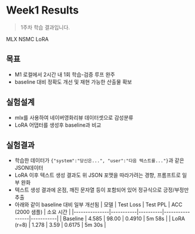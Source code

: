 # Week1 Results
> 1주차 학습 결과입니다.

MLX NSMC LoRA

## 목표
- M1 로컬에서 2시간 내 1회 학습-검증 루프 완주
- baseline 대비 정확도 개선 및 재현 가능한 산출물 확보

## 실험설계
- mlx를 사용하여 네이버영화리뷰 데이터셋으로 감성분류
- LoRA 어댑터를 생성후 baseline과 비교

## 실험결과
- 학습한 데이터가 `{"system":"당신은...", "user":"다음 텍스트를..."}`과 같은 JSON데이터
- LoRA 이후 텍스트 생성 결과도 위 JSON 포맷을 따라가려는 경향, 프롬프트로 일부 완화
- 텍스트 생성 결과에 온점, 깨진 문자열 등이 포함되어 있어 정규식으로 긍정/부정만 추출
- 아래와 같이 baseline 대비 일부 개선됨
  | 모델          | Test Loss | Test PPL | ACC (2000 샘플) | 소요 시간 |
  |---------------|-----------|----------|-----------------|-----------|
  | Baseline      | 4.585     | 98.00    | 0.4910          | 5m 58s    |
  | LoRA (r=8)    | 1.278     | 3.59     | 0.6175          | 5m 30s    |

